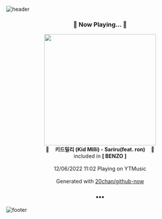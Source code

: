 ![header](https://capsule-render.vercel.app/api?type=wave&height=170&section=header&text=Hi.%20I'm%20SHIFT&fontColor=090707&fontAlignX=45&fontAlignY=65&fontSize=100)

<h3 align="center">🎵 Now Playing... 🎵</h3>
<p align="center">
  <a href="https://music.youtube.com/watch?v=rEIPaJ7jvOY">
    <img width="300" src="https://lh3.googleusercontent.com/YvQeiTJWuailHiFyN2O3zaP8E9ltxeXnkjgNZiL_T1RfCTGFbc_-UHIhH30GuQMBQ30gqnsgq9eCFtrT">
  </a>
  <br>
  🎵&nbsp&nbsp&nbsp <b>키드밀리 (Kid Milli) - Sariru(feat. ron)</b> &nbsp&nbsp&nbsp🎵
  <br>
  included in <b>[ BENZO ]</b>
  
  <br />
  <br />
  12/06/2022 11:02 Playing on YTMusic
  <br />
  <br />
  Generated with <a href="https://github.com/20chan/github-now">20chan/github-now</a>
</p>

<h3 align="center">•••</h3>

![footer](https://capsule-render.vercel.app/api?type=wave&height=150&section=footer)
